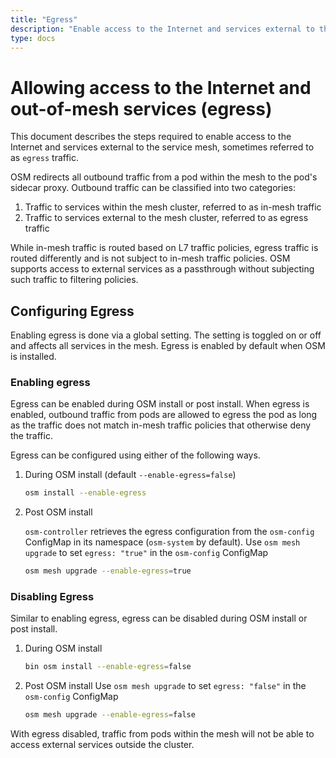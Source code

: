 ```yaml
---
title: "Egress"
description: "Enable access to the Internet and services external to the service mesh."
type: docs
---
```


# Allowing access to the Internet and out-of-mesh services (egress)

This document describes the steps required to enable access to the Internet and services external to the service mesh, sometimes referred to as `egress` traffic.

OSM redirects all outbound traffic from a pod within the mesh to the pod's sidecar proxy. Outbound traffic can be classified into two categories:

1. Traffic to services within the mesh cluster, referred to as in-mesh traffic
2. Traffic to services external to the mesh cluster, referred to as egress traffic

While in-mesh traffic is routed based on L7 traffic policies, egress traffic is routed differently and is not subject to in-mesh traffic policies. OSM supports access to external services as a passthrough without subjecting such traffic to filtering policies.


## Configuring Egress

Enabling egress is done via a global setting. The setting is toggled on or off and affects all services in the mesh. Egress is enabled by default when OSM is installed.

### Enabling egress
Egress can be enabled during OSM install or post install. When egress is enabled, outbound traffic from pods are allowed to egress the pod as long as the traffic does not match in-mesh traffic policies that otherwise deny the traffic.

Egress can be configured using either of the following ways.
1. During OSM install (default `--enable-egress=false`)
	```bash
	osm install --enable-egress
	```

2. Post OSM install

	`osm-controller` retrieves the egress configuration from the `osm-config` ConfigMap in its namespace (`osm-system` by default). Use `osm mesh upgrade` to set `egress: "true"` in the `osm-config` ConfigMap
	```bash
    osm mesh upgrade --enable-egress=true
	```

### Disabling Egress

Similar to enabling egress, egress can be disabled during OSM install or post install.
1. During OSM install
	```bash
	bin osm install --enable-egress=false
	```

2. Post OSM install
	Use `osm mesh upgrade` to set `egress: "false"` in the `osm-config` ConfigMap
	```bash
    osm mesh upgrade --enable-egress=false
    ```

With egress disabled, traffic from pods within the mesh will not be able to access external services outside the cluster.
